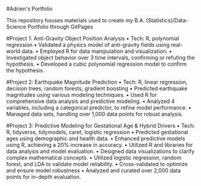 #Adrien's Portfolio

This repository houses materials used to create my B.A. (Statistics)/Data-Science Portfolio through GitPages

#Project 1: Anti-Gravity Object Position Analysis
• Tech: R, polynomial regression
• Validated a physics model of anti-gravity fields using real-world data.
• Employed R for data manipulation and visualization.
• Investigated object behavior over 3 time intervals, confirming or refuting the hypothesis.
• Developed a cubic polynomial regression model to confirm the hypothesis.

#Project 2: Earthquake Magnitude Prediction
• Tech: R, linear regression, decision trees, random forests, gradient boosting
• Predicted earthquake magnitudes using various modeling techniques.
• Used R for comprehensive data analysis and predictive modeling.
• Analyzed 4 variables, including a categorical predictor, to refine model performance.
• Managed data sets, handling over 1,000 data points for robust analysis.

#Project 3: Predictive Modeling for Gestational Age & Hybrid Drivers
• Tech: R, tidyverse, tidymodels, caret, logistic regression
• Predicted gestational ages using demographic and health data.
• Enhanced predictive models using R, achieving a 20% increase in accuracy.
• Utilized R and libraries for data analysis and model evaluation.
• Designed data visualizations to clarify complex mathematical concepts.
• Utilized logistic regression, random forest, and LDA to validate model reliability.
• Cross-validated to optimize and ensure model robustness
• Analyzed and curated over 2,000 data points for in-depth evaluation.
